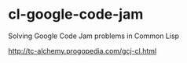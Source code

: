 cl-google-code-jam
==================

Solving Google Code Jam problems in Common Lisp

http://tc-alchemy.progopedia.com/gcj-cl.html
